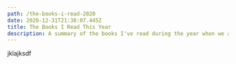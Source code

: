 ```yaml
---
path: /the-books-i-read-2020
date: 2020-12-31T21:38:07.445Z
title: The Books I Read This Year
description: A summary of the books I've read during the year when we all watched Netflix.
---
```

jklajksdf